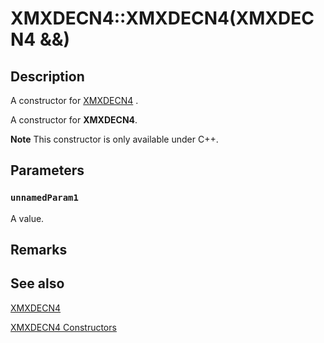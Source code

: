 # XMXDECN4::XMXDECN4(XMXDECN4 &&)

## Description

A constructor for [XMXDECN4](https://learn.microsoft.com/windows/desktop/api/directxpackedvector/ns-directxpackedvector-xmxdecn4) .

A constructor for **XMXDECN4**.

**Note** This constructor is only available under C++.

## Parameters

### `unnamedParam1`

A value.

## Remarks

## See also

[XMXDECN4](https://learn.microsoft.com/windows/desktop/api/directxpackedvector/ns-directxpackedvector-xmxdecn4)

[XMXDECN4 Constructors](https://learn.microsoft.com/windows/desktop/dxmath/xmxdecn4-ctor)